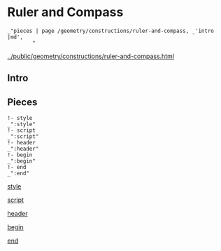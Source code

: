 # Ruler and Compass

    _"pieces | page /geometry/constructions/ruler-and-compass, _'intro |md',
            "

[../public/geometry/constructions/ruler-and-compass.html](# "save:")


## Intro

## Pieces

    !- style
    _":style"
    !- script
    _":script"
    !- header
    _":header"
    !- begin
    _":begin"
    !- end
    _":end"

[style]() 

[script]()

[header]()

[begin]()

[end]()

